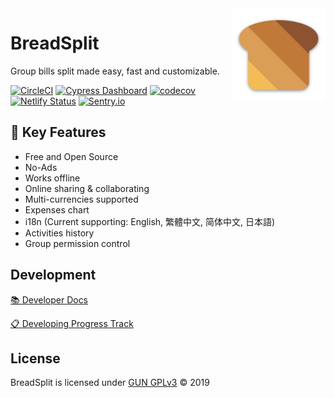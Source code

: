 <img src='./client/static/img/png/android-chrome-192x192.png' width='150' align='right'>

# BreadSplit

Group bills split made easy, fast and customizable.

[![CircleCI](https://circleci.com/gh/antfu/breadsplit/tree/dev.svg?style=svg&circle-token=b26ce4526201e0c7fbeb42287d360930a69b3988)](https://circleci.com/gh/antfu/breadsplit)
[![Cypress Dashboard](https://img.shields.io/badge/cypress-dashboard-green.svg)](https://dashboard.cypress.io/#/projects/m9d7tr/runs)
[![codecov](https://codecov.io/gh/antfu/breadsplit/branch/master/graph/badge.svg?token=JRYbmADObn)](https://codecov.io/gh/antfu/breadsplit)
[![Netlify Status](https://api.netlify.com/api/v1/badges/7595b445-ccf4-4925-a7e8-ec6bd6033af3/deploy-status)](https://app.netlify.com/sites/breadsplit/deploys)
[![Sentry.io](https://img.shields.io/badge/sentry.io-reports-teal.svg)](https://sentry.io/organizations/breadsplit/issues/?project=1457153)

## 🌟 Key Features

- Free and Open Source
- No-Ads
- Works offline
- Online sharing & collaborating
- Multi-currencies supported
- Expenses chart
- i18n (Current supporting: English, 繁體中文, 简体中文, 日本語)
- Activities history
- Group permission control

## Development

[📚 Developer Docs](https://docs.breadsplit.com/)

[📋 Developing Progress Track](https://github.com/antfu/breadsplit/projects/1)

## License

BreadSplit is licensed under [GUN GPLv3](./LICENSE) © 2019
